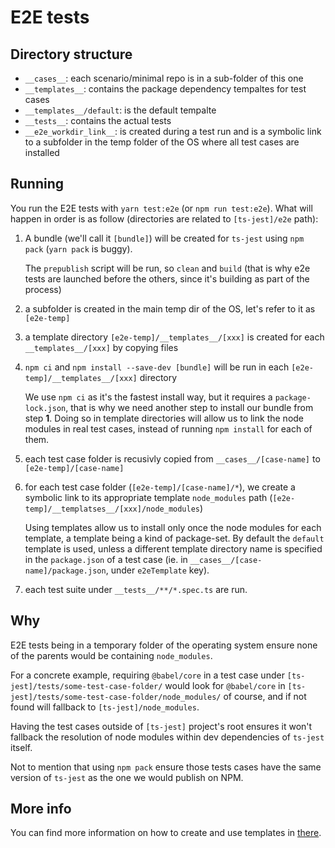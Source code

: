 # E2E tests


## Directory structure

- `__cases__`: each scenario/minimal repo is in a sub-folder of this one
- `__templates__`: contains the package dependency tempaltes for test cases
- `__templates__/default`: is the default tempalte
- `__tests__`: contains the actual tests
- `__e2e_workdir_link__`: is created during a test run and is a symbolic link to a subfolder in the temp folder of the OS where all test cases are installed


## Running

You run the E2E tests with `yarn test:e2e` (or `npm run test:e2e`). What will happen in order is as follow (directories are related to `[ts-jest]/e2e` path):

1. A bundle (we'll call it `[bundle]`) will be created for `ts-jest` using `npm pack` (`yarn pack` is buggy).
   
    The `prepublish` script will be run, so `clean` and `build` (that is why e2e tests are launched before the others, since it's building as part of the process)

2. a subfolder is created in the main temp dir of the OS, let's refer to it as `[e2e-temp]`
3. a template directory `[e2e-temp]/__templates__/[xxx]` is created for each `__templates__/[xxx]` by copying files
4. `npm ci` and `npm install --save-dev [bundle]` will be run in each `[e2e-temp]/__templates__/[xxx]` directory

    We use `npm ci` as it's the fastest install way, but it requires a `package-lock.json`, that is why we need another step to install our bundle from step **1**.
    Doing so in template directories will allow us to link the node modules in real test cases, instead of running `npm install` for each of them.

5. each test case folder is recusivly copied from `__cases__/[case-name]` to `[e2e-temp]/[case-name]`
6. for each test case folder (`[e2e-temp]/[case-name]/*`), we create a symbolic link to its appropriate template `node_modules` path (`[e2e-temp]/__templatses__/[xxx]/node_modules`)

    Using templates allow us to install only once the node modules for each template, a template being a kind of package-set.
    By default the `default` template is used, unless a different template directory name is specified in the `package.json` of a test case (ie. in `__cases__/[case-name]/package.json`, under `e2eTemplate` key).

7.  each test suite under `__tests__/**/*.spec.ts` are run.


## Why

E2E tests being in a temporary folder of the operating system ensure none of the parents would be containing `node_modules`.

For a concrete example, requiring `@babel/core` in a test case under `[ts-jest]/tests/some-test-case-folder/` would look for `@babel/core` in `[ts-jest]/tests/some-test-case-folder/node_modules/` of course, and if not found will fallback to `[ts-jest]/node_modules`.

Having the test cases outside of `[ts-jest]` project's root ensures it won't fallback the resolution of node modules within dev dependencies of `ts-jest` itself.

Not to mention that using `npm pack` ensure those tests cases have the same version of `ts-jest` as the one we would publish on NPM.


## More info

You can find more information on how to create and use templates in [there](./__templates__/README.md).